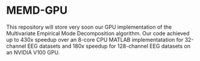 # MEMD-GPU
This repository will store very soon our GPU implementation of the Multivariate Empirical Mode Decomposition algorithm. 
Our code achieved up to 430x speedup over an 8-core CPU MATLAB implementatation for 32-channel EEG datasets and 180x speedup for 128-channel EEG datasets on an NVIDIA V100 GPU.   
